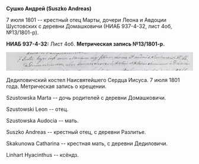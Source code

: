**Сушко Андрей (Suszko Andreas)**

7 июля 1801 -- крестный отец Марты, дочери Леона и Авдоции Шустовских с
деревни Домашковичи (НИАБ 937-4-32, лист 4об, №13/1801-р).

**НИАБ 937-4-32:** Лист 4об. **Метрическая запись №13/1801-р.**

![](./media/aff6c9cb7fd81266e9df16564165cb65af3f9d08.png)

Дедиловичский костел Наисвятейшего Сердца Иисуса. 7 июля 1801 года.
Метрическая запись о крещении.

Szustowska Marta -- дочь родителей с деревни Домашковичи.

Szustowski Leon -- отец.

Szustowska Audocia -- мать.

Suszko Andreas -- крестный отец, с деревни Разлитье.

Skakunowa Catharina -- крестная мать, с деревни Дедиловичи.

Linhart Hyacinthus -- ксёндз.
